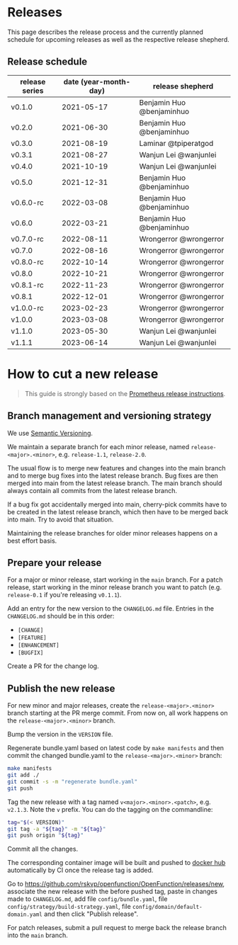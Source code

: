 # Releases

This page describes the release process and the currently planned schedule for upcoming releases as well as the respective release shepherd.

## Release schedule

| release series | date  (year-month-day) | release shepherd          |
|----------------|------------------------|---------------------------|
| v0.1.0         | 2021-05-17             | Benjamin Huo @benjaminhuo |
| v0.2.0         | 2021-06-30             | Benjamin Huo @benjaminhuo |
| v0.3.0         | 2021-08-19             | Laminar @tpiperatgod      |
| v0.3.1         | 2021-08-27             | Wanjun Lei @wanjunlei     |
| v0.4.0         | 2021-10-19             | Wanjun Lei @wanjunlei     |
| v0.5.0         | 2021-12-31             | Benjamin Huo @benjaminhuo |
| v0.6.0-rc      | 2022-03-08             | Benjamin Huo @benjaminhuo |
| v0.6.0         | 2022-03-21             | Benjamin Huo @benjaminhuo |
| v0.7.0-rc      | 2022-08-11             | Wrongerror @wrongerror    |
| v0.7.0         | 2022-08-16             | Wrongerror @wrongerror    |
| v0.8.0-rc      | 2022-10-14             | Wrongerror @wrongerror    |
| v0.8.0         | 2022-10-21             | Wrongerror @wrongerror    |
| v0.8.1-rc      | 2022-11-23             | Wrongerror @wrongerror    |
| v0.8.1         | 2022-12-01             | Wrongerror @wrongerror    |
| v1.0.0-rc      | 2023-02-23             | Wrongerror @wrongerror    |
| v1.0.0         | 2023-03-08             | Wrongerror @wrongerror    |
| v1.1.0         | 2023-05-30             | Wanjun Lei @wanjunlei     |
| v1.1.1         | 2023-06-14             | Wanjun Lei @wanjunlei     |


# How to cut a new release

> This guide is strongly based on the [Prometheus release instructions](https://github.com/prometheus/prometheus/blob/master/RELEASE.md).

## Branch management and versioning strategy

We use [Semantic Versioning](http://semver.org/).

We maintain a separate branch for each minor release, named `release-<major>.<minor>`, e.g. `release-1.1`, `release-2.0`.

The usual flow is to merge new features and changes into the main branch and to merge bug fixes into the latest release branch. Bug fixes are then merged into main from the latest release branch. The main branch should always contain all commits from the latest release branch.

If a bug fix got accidentally merged into main, cherry-pick commits have to be created in the latest release branch, which then have to be merged back into main. Try to avoid that situation.

Maintaining the release branches for older minor releases happens on a best effort basis.

## Prepare your release

For a major or minor release, start working in the `main` branch. For a patch release, start working in the minor release branch you want to patch (e.g. `release-0.1` if you're releasing `v0.1.1`).

Add an entry for the new version to the `CHANGELOG.md` file. Entries in the `CHANGELOG.md` should be in this order:

* `[CHANGE]`
* `[FEATURE]`
* `[ENHANCEMENT]`
* `[BUGFIX]`

Create a PR for the change log.

## Publish the new release

For new minor and major releases, create the `release-<major>.<minor>` branch starting at the PR merge commit.
From now on, all work happens on the `release-<major>.<minor>` branch.

Bump the version in the `VERSION` file.

Regenerate bundle.yaml based on latest code by `make manifests` and then commit the changed bundle.yaml to the `release-<major>.<minor>` branch:

```bash
make manifests
git add ./
git commit -s -m "regenerate bundle.yaml"
git push
```

Tag the new release with a tag named `v<major>.<minor>.<patch>`, e.g. `v2.1.3`. Note the `v` prefix. You can do the tagging on the commandline:

```bash
tag="$(< VERSION)"
git tag -a "${tag}" -m "${tag}"
git push origin "${tag}"
```
Commit all the changes.

The corresponding container image will be built and pushed to [docker hub](https://hub.docker.com/repository/docker/openfunction) automatically by CI once the release tag is added.

Go to https://github.com/rskvp/openfunction/OpenFunction/releases/new, associate the new release with the before pushed tag, paste in changes made to `CHANGELOG.md`, add file `config/bundle.yaml`, file `config/strategy/build-strategy.yaml`, file `config/domain/default-domain.yaml` and then click "Publish release".

For patch releases, submit a pull request to merge back the release branch into the `main` branch.

